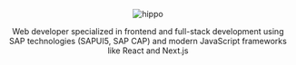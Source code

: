 <div align="center">
  
  ![hippo](https://i.pinimg.com/originals/bc/64/ec/bc64eca2ac244d7886d5da39ebcf13a7.gif)
  
  Web developer specialized in frontend and full-stack development using SAP technologies (SAPUI5, SAP CAP) and modern JavaScript frameworks like React and Next.js
  
</div>

